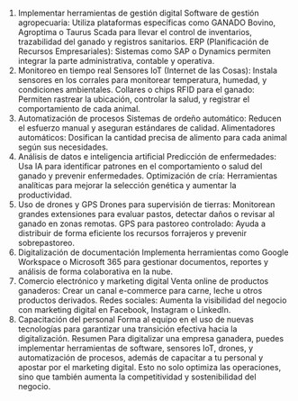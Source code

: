 1. Implementar herramientas de gestión digital
Software de gestión agropecuaria: Utiliza plataformas específicas como GANADO Bovino, Agroptima o Taurus Scada para llevar el control de inventarios, trazabilidad del ganado y registros sanitarios.
ERP (Planificación de Recursos Empresariales): Sistemas como SAP o Dynamics permiten integrar la parte administrativa, contable y operativa.
2. Monitoreo en tiempo real
Sensores IoT (Internet de las Cosas): Instala sensores en los corrales para monitorear temperatura, humedad, y condiciones ambientales.
Collares o chips RFID para el ganado: Permiten rastrear la ubicación, controlar la salud, y registrar el comportamiento de cada animal.
3. Automatización de procesos
Sistemas de ordeño automático: Reducen el esfuerzo manual y aseguran estándares de calidad.
Alimentadores automáticos: Dosifican la cantidad precisa de alimento para cada animal según sus necesidades.
4. Análisis de datos e inteligencia artificial
Predicción de enfermedades: Usa IA para identificar patrones en el comportamiento o salud del ganado y prevenir enfermedades.
Optimización de cría: Herramientas analíticas para mejorar la selección genética y aumentar la productividad.
5. Uso de drones y GPS
Drones para supervisión de tierras: Monitorean grandes extensiones para evaluar pastos, detectar daños o revisar al ganado en zonas remotas.
GPS para pastoreo controlado: Ayuda a distribuir de forma eficiente los recursos forrajeros y prevenir sobrepastoreo.
6. Digitalización de documentación
Implementa herramientas como Google Workspace o Microsoft 365 para gestionar documentos, reportes y análisis de forma colaborativa en la nube.
7. Comercio electrónico y marketing digital
Venta online de productos ganaderos: Crear un canal e-commerce para carne, leche u otros productos derivados.
Redes sociales: Aumenta la visibilidad del negocio con marketing digital en Facebook, Instagram o LinkedIn.
8. Capacitación del personal
Forma al equipo en el uso de nuevas tecnologías para garantizar una transición efectiva hacia la digitalización.
Resumen
Para digitalizar una empresa ganadera, puedes implementar herramientas de software, sensores IoT, drones, y automatización de procesos, además de capacitar a tu personal y apostar por el marketing digital. Esto no solo optimiza las operaciones, sino que también aumenta la competitividad y sostenibilidad del negocio.